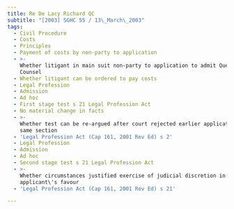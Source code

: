```yaml
---
title: Re De Lacy Richard QC
subtitle: "[2003] SGHC 55 / 13\_March\_2003"
tags:
  - Civil Procedure
  - Costs
  - Principles
  - Payment of costs by non-party to application
  - >-
    Whether litigant in main suit non-party to application to admit Queen\'s
    Counsel
  - Whether litigant can be ordered to pay costs
  - Legal Profession
  - Admission
  - Ad hoc
  - First stage test s 21 Legal Profession Act
  - No material change in facts
  - >-
    Whether test can be re-argued after court rejected earlier application under
    same section
  - 'Legal Profession Act (Cap 161, 2001 Rev Ed) s 2'
  - Legal Profession
  - Admission
  - Ad hoc
  - Second stage test s 21 Legal Profession Act
  - >-
    Whether circumstances justified exercise of judicial discretion in
    applicant\'s favour
  - 'Legal Profession Act (Cap 161, 2001 Rev Ed) s 21'

---
```


